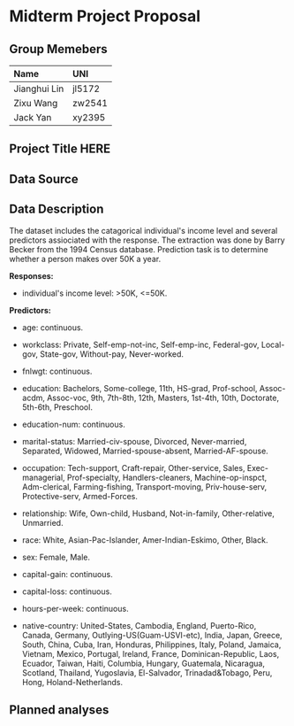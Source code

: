Midterm Project Proposal
================

Group Memebers
--------------

| Name         | UNI    |
|:-------------|:-------|
| Jianghui Lin | jl5172 |
| Zixu Wang    | zw2541 |
| Jack Yan     | xy2395 |

Project Title HERE
------------------

Data Source
-----------

Data Description
----------------

The dataset includes the catagorical individual's income level and several predictors assiociated with the response. The extraction was done by Barry Becker from the 1994 Census database. Prediction task is to determine whether a person makes over 50K a year.

**Responses:**

-   individual's income level: &gt;50K, &lt;=50K.

**Predictors:**

-   age: continuous.

-   workclass: Private, Self-emp-not-inc, Self-emp-inc, Federal-gov, Local-gov, State-gov, Without-pay, Never-worked.

-   fnlwgt: continuous.

-   education: Bachelors, Some-college, 11th, HS-grad, Prof-school, Assoc-acdm, Assoc-voc, 9th, 7th-8th, 12th, Masters, 1st-4th, 10th, Doctorate, 5th-6th, Preschool.

-   education-num: continuous.

-   marital-status: Married-civ-spouse, Divorced, Never-married, Separated, Widowed, Married-spouse-absent, Married-AF-spouse.

-   occupation: Tech-support, Craft-repair, Other-service, Sales, Exec-managerial, Prof-specialty, Handlers-cleaners, Machine-op-inspct, Adm-clerical, Farming-fishing, Transport-moving, Priv-house-serv, Protective-serv, Armed-Forces.

-   relationship: Wife, Own-child, Husband, Not-in-family, Other-relative, Unmarried.

-   race: White, Asian-Pac-Islander, Amer-Indian-Eskimo, Other, Black.

-   sex: Female, Male.

-   capital-gain: continuous.

-   capital-loss: continuous.

-   hours-per-week: continuous.

-   native-country: United-States, Cambodia, England, Puerto-Rico, Canada, Germany, Outlying-US(Guam-USVI-etc), India, Japan, Greece, South, China, Cuba, Iran, Honduras, Philippines, Italy, Poland, Jamaica, Vietnam, Mexico, Portugal, Ireland, France, Dominican-Republic, Laos, Ecuador, Taiwan, Haiti, Columbia, Hungary, Guatemala, Nicaragua, Scotland, Thailand, Yugoslavia, El-Salvador, Trinadad&Tobago, Peru, Hong, Holand-Netherlands.

Planned analyses
----------------
